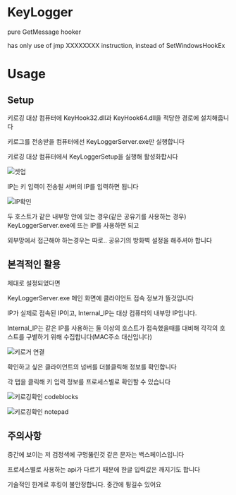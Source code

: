 # KeyLogger

pure GetMessage hooker

has only use of jmp XXXXXXXX instruction, instead of SetWindowsHookEx

# Usage

## Setup

키로깅 대상 컴퓨터에 KeyHook32.dll과 KeyHook64.dll을 적당한 경로에 설치해줍니다

키로그를 전송받을 컴퓨터에선 KeyLoggerServer.exe만 실행합니다

키로깅 대상 컴퓨터에서 KeyLoggerSetup을 실행해 활성화합시다

![셋업](https://user-images.githubusercontent.com/67177785/132224743-9af79027-3cca-4125-b2df-07b8c90f7bc5.PNG)

IP는 키 입력이 전송될 서버의 IP를 입력하면 됩니다

![IP확인](https://user-images.githubusercontent.com/67177785/132224755-32f7cb91-5c1a-472a-b00d-424291a6ec5f.PNG)

두 호스트가 같은 내부망 안에 있는 경우(같은 공유기를 사용하는 경우) KeyLoggerServer.exe에 뜨는 IP를 사용하면 되고

외부망에서 접근해야 하는경우는 따로.. 공유기의 방화벽 설정을 해주셔야 합니다

## 본격적인 활용

제대로 설정되었다면 

KeyLoggerServer.exe 메인 화면에 클라이언트 접속 정보가 뜰것입니다

IP가 실제로 접속된 IP이고, Internal_IP는 대상 컴퓨터의 내부망 IP입니다.

Internal_IP는 같은 IP를 사용하는 둘 이상의 호스트가 접속했을때를 대비해 각각의 호스트를 구별하기 위해 수집합니다(MAC주소 대신입니다)

![키로거 연결](https://user-images.githubusercontent.com/67177785/132224758-3733bbe6-6c31-4e19-b7ac-fa4f01dba228.PNG)

확인하고 싶은 클라이언트의 넘버를 더블클릭해 정보를 확인합니다

각 탭을 클릭해 키 입력 정보를 프로세스별로 확인할 수 있습니다

![키로깅확인 codeblocks](https://user-images.githubusercontent.com/67177785/132224762-cf230989-2caa-443a-9edf-6832f67c1af6.PNG)

![키로깅확인 notepad](https://user-images.githubusercontent.com/67177785/132224764-4f3efbb5-9933-4562-9618-e49c2b293a1e.PNG)

## 주의사항

중간에 보이는 저 검정색에 구멍뚫린것 같은 문자는 백스페이스입니다

프로세스별로 사용하는 api가 다르기 때문에 한글 입력값은 깨지기도 합니다

기술적인 한계로 후킹이 불안정합니다. 중간에 튕길수 있어요
